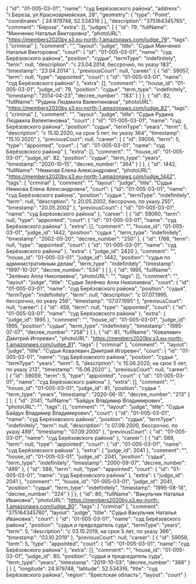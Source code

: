 {
    "id": "01-005-03-01",
    "name": "суд Берёзовского района",
    "address": "г.Береза, ул.Красноармейская, 28",
    "geometry": {
        "type": "Point",
        "coordinates": [
            24.979748,
            52.534316
        ]
    },
    "description": "375164345765",
    "comment": "Бяроза",
    "extra": [],
    "judges": [
        {
            "id": 79,
            "fullName": "Минченко Наталья Викторовна",
            "photoURL": "https://members2020by.s3.eu-north-1.amazonaws.com/judge_79",
            "tags": [
                "criminal"
            ],
            "comment": "",
            "layout": "judge",
            "title": "Судья Минченко Наталья Викторовна",
            "court": {
                "id": "01-005-03-01",
                "name": "суд Берёзовского района",
                "position": "судья",
                "termType": "indefinitely",
                "term": null,
                "description": "c 23.04.2014, бессрочно, по указу 183",
                "timestamp": "23.04.2014"
            },
            "previousCourt": null,
            "career": [
                {
                    "id": 59057,
                    "term": null,
                    "type": "appointed",
                    "court": {
                        "id": "01-005-03-01",
                        "name": "суд Берёзовского района"
                    },
                    "extra": [],
                    "comment": "",
                    "house_id": "01-005-03-01",
                    "judge_id": 79,
                    "position": "судья",
                    "term_type": "indefinitely",
                    "timestamp": "2014-04-23",
                    "decree_number": "183"
                }
            ]
        },
        {
            "id": 82,
            "fullName": "Рудина Людмила Валентиновна",
            "photoURL": "https://members2020by.s3.eu-north-1.amazonaws.com/judge_82",
            "tags": [
                "criminal"
            ],
            "comment": "",
            "layout": "judge",
            "title": "Судья Рудина Людмила Валентиновна",
            "court": {
                "id": "01-005-03-01",
                "name": "суд Берёзовского района",
                "position": "судья",
                "termType": "years",
                "term": 5,
                "description": "c 15.10.2020, на срок 5 лет, по указу 364",
                "timestamp": "15.10.2020"
            },
            "previousCourt": null,
            "career": [
                {
                    "id": 59056,
                    "term": 5,
                    "type": "appointed",
                    "court": {
                        "id": "01-005-03-01",
                        "name": "суд Берёзовского района"
                    },
                    "extra": [],
                    "comment": "",
                    "house_id": "01-005-03-01",
                    "judge_id": 82,
                    "position": "судья",
                    "term_type": "years",
                    "timestamp": "2020-10-15",
                    "decree_number": "364"
                }
            ]
        },
        {
            "id": 1442,
            "fullName": "Немкова Елена Александровна",
            "photoURL": "https://members2020by.s3.eu-north-1.amazonaws.com/judge_1442",
            "tags": [
                "criminal"
            ],
            "comment": "",
            "layout": "judge",
            "title": "Судья Немкова Елена Александровна",
            "court": {
                "id": "01-005-03-01",
                "name": "суд Берёзовского района",
                "position": "судья ",
                "termType": "indefinitely",
                "term": null,
                "description": "c 20.05.2002, бессрочно, по указу 250",
                "timestamp": "20.05.2002"
            },
            "previousCourt": {
                "id": "01-005-03-01",
                "name": "суд Берёзовского района"
            },
            "career": [
                {
                    "id": 59060,
                    "term": null,
                    "type": "appointed",
                    "court": {
                        "id": "01-005-03-01",
                        "name": "суд Берёзовского района"
                    },
                    "extra": [],
                    "comment": "",
                    "house_id": "01-005-03-01",
                    "judge_id": 1442,
                    "position": "судья ",
                    "term_type": "indefinitely",
                    "timestamp": "2002-05-20",
                    "decree_number": "250"
                },
                {
                    "id": 1768,
                    "term": null,
                    "type": "appointed",
                    "court": {
                        "id": "01-005-03-01",
                        "name": "суд Берёзовского района"
                    },
                    "extra": {
                        "judge_id": 2420
                    },
                    "comment": "",
                    "house_id": "01-005-03-01",
                    "judge_id": 1442,
                    "position": "судья по административным делам",
                    "term_type": "indefinitely",
                    "timestamp": "1997-10-20",
                    "decree_number": "534"
                }
            ]
        },
        {
            "id": 1995,
            "fullName": "Зелёнко Алла Николаевна",
            "photoURL": "",
            "tags": [],
            "comment": "",
            "layout": "judge",
            "title": "Судья Зелёнко Алла Николаевна",
            "court": {
                "id": "01-005-03-01",
                "name": "суд Берёзовского района",
                "position": "судья",
                "termType": "indefinitely",
                "term": null,
                "description": "c 07.07.1995, бессрочно, по указу 258",
                "timestamp": "07.07.1995"
            },
            "previousCourt": null,
            "career": [
                {
                    "id": 459,
                    "term": null,
                    "type": "appointed",
                    "court": {
                        "id": "01-005-03-01",
                        "name": "суд Берёзовского района"
                    },
                    "extra": {
                        "judge_id": 1995
                    },
                    "comment": "",
                    "house_id": "01-005-03-01",
                    "judge_id": 1995,
                    "position": "судья",
                    "term_type": "indefinitely",
                    "timestamp": "1995-07-07",
                    "decree_number": "258"
                }
            ]
        },
        {
            "id": 81,
            "fullName": "Ковалевич Дмитрий Игоревич",
            "photoURL": "https://members2020by.s3.eu-north-1.amazonaws.com/judge_81",
            "tags": [
                "criminal"
            ],
            "comment": "",
            "layout": "judge",
            "title": "Судья Ковалевич Дмитрий Игоревич",
            "court": {
                "id": "01-005-03-01",
                "name": "суд Берёзовского района",
                "position": "судья ",
                "termType": "years",
                "term": 5,
                "description": "c 15.06.2020, на срок 5 лет, по указу 213",
                "timestamp": "15.06.2020"
            },
            "previousCourt": null,
            "career": [
                {
                    "id": 59059,
                    "term": 5,
                    "type": "appointed",
                    "court": {
                        "id": "01-005-03-01",
                        "name": "суд Берёзовского района"
                    },
                    "extra": [],
                    "comment": "",
                    "house_id": "01-005-03-01",
                    "judge_id": 81,
                    "position": "судья ",
                    "term_type": "years",
                    "timestamp": "2020-06-15",
                    "decree_number": "213"
                }
            ]
        },
        {
            "id": 2041,
            "fullName": "Байдук Владимир Владимирович",
            "photoURL": "",
            "tags": [],
            "comment": "",
            "layout": "judge",
            "title": "Судья Байдук Владимир Владимирович",
            "court": {
                "id": "01-005-03-01",
                "name": "суд Берёзовского района",
                "position": "судья",
                "termType": "indefinitely",
                "term": null,
                "description": "c 07.09.2000, бессрочно, по указу 489",
                "timestamp": "07.09.2000"
            },
            "previousCourt": {
                "id": "01-005-03-01",
                "name": "суд Берёзовского района"
            },
            "career": [
                {
                    "id": 589,
                    "term": null,
                    "type": "appointed",
                    "court": {
                        "id": "01-005-03-01",
                        "name": "суд Берёзовского района"
                    },
                    "extra": {
                        "judge_id": 2041
                    },
                    "comment": "",
                    "house_id": "01-005-03-01",
                    "judge_id": 2041,
                    "position": "судья",
                    "term_type": "indefinitely",
                    "timestamp": "2000-09-07",
                    "decree_number": "489"
                },
                {
                    "id": 588,
                    "term": null,
                    "type": "appointed",
                    "court": {
                        "id": "01-005-03-01",
                        "name": "суд Берёзовского района"
                    },
                    "extra": {
                        "judge_id": 2041
                    },
                    "comment": "",
                    "house_id": "01-005-03-01",
                    "judge_id": 2041,
                    "position": "судья",
                    "term_type": "indefinitely",
                    "timestamp": "1995-08-18",
                    "decree_number": "324"
                }
            ]
        },
        {
            "id": 80,
            "fullName": "Вакульчик Наталья Ивановна",
            "photoURL": "https://members2020by.s3.eu-north-1.amazonaws.com/judge_80",
            "tags": [
                "criminal"
            ],
            "comment": "375164345760",
            "layout": "judge",
            "title": "Судья Вакульчик Наталья Ивановна",
            "court": {
                "id": "01-005-03-01",
                "name": "суд Берёзовского района",
                "position": "судья и председатель суда",
                "termType": "years",
                "term": 5,
                "description": "c 03.10.2019, на срок 5 лет, по указу 366",
                "timestamp": "03.10.2019"
            },
            "previousCourt": null,
            "career": [
                {
                    "id": 59058,
                    "term": 5,
                    "type": "appointed",
                    "court": {
                        "id": "01-005-03-01",
                        "name": "суд Берёзовского района"
                    },
                    "extra": [],
                    "comment": "",
                    "house_id": "01-005-03-01",
                    "judge_id": 80,
                    "position": "судья и председатель суда",
                    "term_type": "years",
                    "timestamp": "2019-10-03",
                    "decree_number": "366"
                }
            ]
        }
    ],
    "longitude": 24.979748,
    "latitude": 52.534316,
    "title": "суд Берёзовского района",
    "region": "Брестская область",
    "layout": "court"
}
